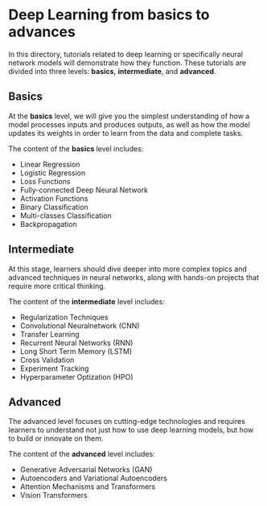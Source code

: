 # Deep Learning from basics to advances
In this directory, tutorials related to deep learning or specifically neural network models will demonstrate how they function. These tutorials are divided into three levels: **basics**, **intermediate**, and **advanced**.

## Basics
At the **basics** level, we will give you the simplest understanding of how a model processes inputs and produces outputs, as well as how the model updates its weights in order to learn from the data and complete tasks.

The content of the **basics** level includes:

- Linear Regression
- Logistic Regression
- Loss Functions
- Fully-connected Deep Neural Network
- Activation Functions
- Binary Classification
- Multi-classes Classification
- Backpropagation

## Intermediate
At this stage, learners should dive deeper into more complex topics and advanced techniques in neural networks, along with hands-on projects that require more critical thinking.

The content of the **intermediate** level includes:

- Regularization Techniques
- Convolutional Neuralnetwork (CNN)
- Transfer Learning
- Recurrent Neural Networks (RNN)
- Long Short Term Memory (LSTM)
- Cross Validation 
- Experiment Tracking
- Hyperparameter Optization (HPO)

## Advanced
The advanced level focuses on cutting-edge technologies and requires learners to understand not just how to use deep learning models, but how to build or innovate on them.

The content of the **advanced** level includes:

- Generative Adversarial Networks (GAN)
- Autoencoders and Variational Autoencoders
- Attention Mechanisms and Transformers
- Vision Transformers
